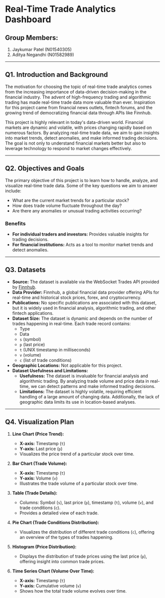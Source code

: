 # Real-Time Trade Analytics Dashboard

## Group Members:
1. Jaykumar Patel (N01540305)
2. Aditya Negandhi (N01582989)

---

## Q1. Introduction and Background
The motivation for choosing the topic of real-time trade analytics comes from the increasing importance of data-driven decision-making in the financial industry. The advent of high-frequency trading and algorithmic trading has made real-time trade data more valuable than ever. Inspiration for this project came from financial news outlets, fintech forums, and the growing trend of democratizing financial data through APIs like Finnhub.

This project is highly relevant in today's data-driven world. Financial markets are dynamic and volatile, with prices changing rapidly based on numerous factors. By analyzing real-time trade data, we aim to gain insights into market trends, detect anomalies, and make informed trading decisions. The goal is not only to understand financial markets better but also to leverage technology to respond to market changes effectively.

---

## Q2. Objectives and Goals
The primary objective of this project is to learn how to handle, analyze, and visualize real-time trade data. Some of the key questions we aim to answer include:
- What are the current market trends for a particular stock?
- How does trade volume fluctuate throughout the day?
- Are there any anomalies or unusual trading activities occurring?

### Benefits
- **For individual traders and investors:** Provides valuable insights for trading decisions.
- **For financial institutions:** Acts as a tool to monitor market trends and detect anomalies.

---

## Q3. Datasets
- **Source:** The dataset is available via the WebSocket Trades API provided by [Finnhub](https://finnhub.io/docs/api/websocket-trades).
- **Data Provider:** Finnhub, a global financial data provider offering APIs for real-time and historical stock prices, forex, and cryptocurrency.
- **Publications:** No specific publications are associated with this dataset, but it is widely used in financial analysis, algorithmic trading, and other fintech applications.
- **Dataset Size:** The dataset is dynamic and depends on the number of trades happening in real-time. Each trade record contains:
  - Type
  - Data
  - `s` (symbol)
  - `p` (last price)
  - `t` (UNIX timestamp in milliseconds)
  - `v` (volume)
  - `c` (list of trade conditions)
- **Geographic Locations:** Not applicable for this project.
- **Dataset Usefulness and Limitations:**
  - **Usefulness:** The dataset is invaluable for financial analysis and algorithmic trading. By analyzing trade volume and price data in real-time, we can detect patterns and make informed trading decisions.
  - **Limitations:** The dataset is highly volatile, requiring efficient handling of a large amount of changing data. Additionally, the lack of geographic data limits its use in location-based analyses.

---

## Q4. Visualization Plan
1. **Line Chart (Price Trend):** 
   - **X-axis:** Timestamp (`t`)
   - **Y-axis:** Last price (`p`)
   - Visualizes the price trend of a particular stock over time.

2. **Bar Chart (Trade Volume):**
   - **X-axis:** Timestamp (`t`)
   - **Y-axis:** Volume (`v`)
   - Illustrates the trade volume of a particular stock over time.

3. **Table (Trade Details):**
   - Columns: Symbol (`s`), last price (`p`), timestamp (`t`), volume (`v`), and trade conditions (`c`).
   - Provides a detailed view of each trade.

4. **Pie Chart (Trade Conditions Distribution):**
   - Visualizes the distribution of different trade conditions (`c`), offering an overview of the types of trades happening.

5. **Histogram (Price Distribution):**
   - Displays the distribution of trade prices using the last price (`p`), offering insight into common trade prices.

6. **Time Series Chart (Volume Over Time):**
   - **X-axis:** Timestamp (`t`)
   - **Y-axis:** Cumulative volume (`v`)
   - Shows how the total trade volume evolves over time.
